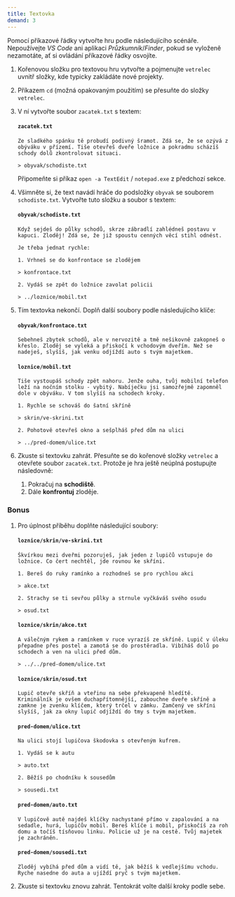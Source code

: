 ```yaml
---
title: Textovka
demand: 3
---
```


Pomocí příkazové řádky vytvořte hru podle následujícího scénáře. Nepoužívejte _VS Code_ ani aplikaci _Průzkumník_/_Finder_, pokud se vyloženě nezamotáte, ať si ovládání příkazové řádky osvojíte.

1.  Kořenovou složku pro textovou hru vytvořte a pojmenujte `vetrelec` uvnitř složky, kde typicky zakládáte nové projekty.

1.  Příkazem `cd` (možná opakovaným použitím) se přesuňte do složky `vetrelec`.

1.  V ní vytvořte soubor `zacatek.txt` s textem:

    #### `zacatek.txt`

    ```text
    Ze sladkého spánku tě probudí podivný šramot. Zdá se, že se ozývá z obýváku v přízemí. Tiše otevřeš dveře ložnice a pokradmu scházíš schody dolů zkontrolovat situaci.

    > obyvak/schodiste.txt
    ```

    Připomeňte si příkaz `open -a TextEdit` / `notepad.exe` z předchozí sekce.

1.  Všimněte si, že text navádí hráče do podsložky `obyvak` se souborem `schodiste.txt`. Vytvořte tuto složku a soubor s textem:

    #### `obyvak/schodiste.txt`

    ```text
    Když sejdeš do půlky schodů, skrze zábradlí zahlédneš postavu v kapuci. Zloděj! Zdá se, že již spoustu cenných věcí stihl odnést.

    Je třeba jednat rychle:

    1. Vrhneš se do konfrontace se zlodějem

    > konfrontace.txt

    2. Vydáš se zpět do ložnice zavolat policii

    > ../loznice/mobil.txt
    ```

1.  Tím textovka nekončí. Doplň další soubory podle následujícího klíče:

    #### `obyvak/konfrontace.txt`

    ```text
    Sebehneš zbytek schodů, ale v nervozitě a tmě nešikovně zakopneš o křeslo. Zloděj se vyleká a přiskočí k vchodovým dveřím. Než se nadeješ, slyšíš, jak venku odjíždí auto s tvým majetkem.
    ```

    #### `loznice/mobil.txt`

    ```text
    Tiše vystoupáš schody zpět nahoru. Jenže ouha, tvůj mobilní telefon leží na nočním stolku - vybitý. Nabíječku jsi samozřejmě zapomněl dole v obýváku. V tom slyšíš na schodech kroky.

    1. Rychle se schováš do šatní skříně

    > skrin/ve-skrini.txt

    2. Pohotově otevřeš okno a sešplháš před dům na ulici

    > ../pred-domem/ulice.txt
    ```

1.  Zkuste si textovku zahrát. Přesuňte se do kořenové složky `vetrelec` a otevřete soubor `zacatek.txt`. Protože je hra ještě neúplná postupujte následovně:

    1. Pokračuj na **schodiště**.
    1. Dále **konfrontuj** zloděje.

### Bonus

1. Pro úplnost příběhu doplňte následující soubory:

   #### `loznice/skrin/ve-skrini.txt`

   ```text
   Škvírkou mezi dveřmi pozoruješ, jak jeden z lupičů vstupuje do ložnice. Co čert nechtěl, jde rovnou ke skříni.

   1. Bereš do ruky ramínko a rozhodneš se pro rychlou akci

   > akce.txt

   2. Strachy se ti sevřou půlky a strnule vyčkáváš svého osudu

   > osud.txt
   ```

   #### `loznice/skrin/akce.txt`

   ```text
   A válečným rykem a ramínkem v ruce vyrazíš ze skříně. Lupič v úleku přepadne přes postel a zamotá se do prostěradla. Vibíháš dolů po schodech a ven na ulici před dům.

   > ../../pred-domem/ulice.txt
   ```

   #### `loznice/skrin/osud.txt`

   ```text
   Lupič otevře skříň a vteřinu na sebe překvapeně hledítě. Kriminálník je ovšem duchapřítomnější, zabouchne dveře skříně a zamkne je zvenku klíčem, který trčel v zámku. Zamčený ve skříni slyšíš, jak za okny lupič odjíždí do tmy s tvým majetkem.
   ```

   #### `pred-domem/ulice.txt`

   ```text
   Na ulici stojí lupičova škodovka s otevřeným kufrem.

   1. Vydáš se k autu

   > auto.txt

   2. Běžíš po chodníku k sousedům

   > sousedi.txt
   ```

   #### `pred-domem/auto.txt`

   ```text
   V lupičově autě najdeš klíčky nachystané přímo v zapalování a na sedadle, hurá, lupičův mobil. Bereš klíče i mobil, přiskočíš za roh domu a točíš tísňovou linku. Policie už je na cestě. Tvůj majetek je zachráněn.
   ```

   #### `pred-domem/sousedi.txt`

   ```text
   Zloděj vybíhá před dům a vidí tě, jak běžíš k vedlejšímu vchodu. Ryche nasedne do auta a ujíždí pryč s tvým majetkem.
   ```

1. Zkuste si textovku znovu zahrát. Tentokrát volte další kroky podle sebe.
